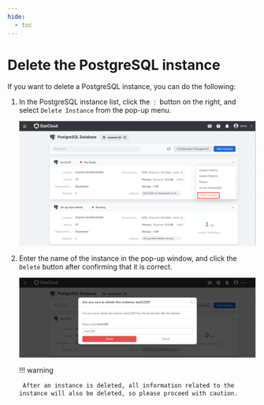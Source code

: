 ```yaml
---
hide:
  - toc
---
```


# Delete the PostgreSQL instance

If you want to delete a PostgreSQL instance, you can do the following:

1. In the PostgreSQL instance list, click the `⋮` button on the right, and select `Delete Instance` from the pop-up menu.

    ![Delete Instance](../images/delete00.png)

2. Enter the name of the instance in the pop-up window, and click the `Delete` button after confirming that it is correct.

    ![Confirm Deletion](../images/delete01.png)

    !!! warning

        After an instance is deleted, all information related to the instance will also be deleted, so please proceed with caution.
